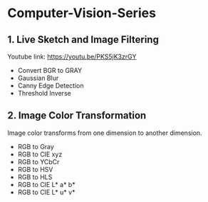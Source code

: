 # Computer-Vision-Series

## 1. Live Sketch and Image Filtering

Youtube link: https://youtu.be/PKS5jK3zrGY

- Convert BGR to GRAY
- Gaussian Blur
- Canny Edge Detection
- Threshold Inverse

## 2. Image Color Transformation
Image color transforms from one dimension to another dimension.

- RGB to Gray
- RGB to CIE xyz
- RGB to YCbCr
- RGB to HSV
- RGB to HLS
- RGB to CIE L* a* b*
- RGB to CIE L* u* v*
